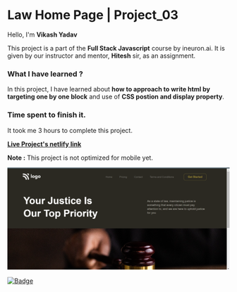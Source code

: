 # **Law Home Page | Project_03**

Hello, I'm **Vikash Yadav** 

This project is a part of the **Full Stack Javascript** course by ineuron.ai. It is given by our instructor and mentor, **Hitesh** sir,  as an assignment.


### **What I have learned ?**

In this project, I have learned about **how to approach to write html by targeting one by one block** and use of **CSS postion and display property**.

### **Time spent to finish it.**

It took me 3 hours to complete this project.

**[Live Project's netlify link](https://food-restaurant-project-02.netlify.app/ "Project link")**

**Note :** This project is not optimized for mobile yet.


[![Project ScreenShot](./css%20project_03%20done.png)](https://food-restaurant-project-02.netlify.app/ "Project link")


[![Badge](https://img.shields.io/badge/Project__03-Law%20Home%20Page-yellow)](https://food-restaurant-project-02.netlify.app/ "Project link")